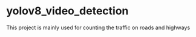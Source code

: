 # yolov8_video_detection
This project is mainly used for counting the traffic on roads and highways
